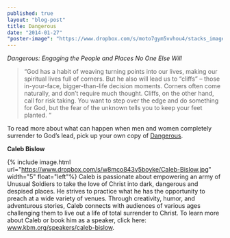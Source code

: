```yaml
---
published: true
layout: "blog-post"
title: Dangerous
date: "2014-01-27"
"poster-image": "https://www.dropbox.com/s/moto7gym5vvhou4/stacks_image_181.jpg"
---
```


*Dangerous: Engaging the People and Places No One Else Will*

>“God has a habit of weaving turning points into our lives, making our spiritual lives full of corners. But he also will lead us to 	“cliffs” – those in-your-face, bigger-than-life decision moments. Corners often come naturally, and don’t require much thought. Cliffs, on the other hand, call for risk taking. You want to step over the edge and do something for God, but the fear of the unknown tells you to keep your feet planted. “

To read more about what can happen when men and women completely surrender to God’s lead, pick up your own copy of <a href="http://www.thedangerousbook.com/index.html" target="_blank">Dangerous</a>.

**Caleb Bislow** 

{% include image.html url="https://www.dropbox.com/s/w8mco843v5boyke/Caleb-Bislow.jpg" width="5" float="left"%}
Caleb is passionate about empowering an army of Unusual Soldiers to take the love of Christ into dark, dangerous and despised places. He strives to practice what he has the opportunity to preach at a wide variety of venues. Through creativity, humor, and adventurous stories, Caleb connects with audiences of various ages challenging them to live out a life of total surrender to Christ.
To learn more about Caleb or book him as a speaker, click here: <a href="http://www.kbm.org/speakers/caleb-bislow/" target="_blank">www.kbm.org/speakers/caleb-bislow</a>.
